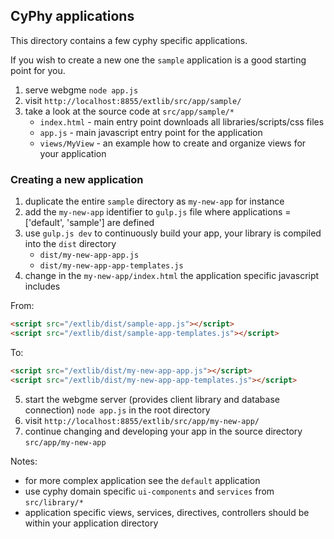 ## CyPhy applications ##

This directory contains a few cyphy specific applications.

If you wish to create a new one the `sample` application is a good starting point for you.

1. serve webgme `node app.js`
2. visit `http://localhost:8855/extlib/src/app/sample/`
3. take a look at the source code at `src/app/sample/*`
    - `index.html` - main entry point downloads all libraries/scripts/css files
    - `app.js` - main javascript entry point for the application
    - `views/MyView` - an example how to create and organize views for your application

### Creating a new application ###

1. duplicate the entire `sample` directory as `my-new-app` for instance
2. add the `my-new-app` identifier to `gulp.js` file where applications = ['default', 'sample'] are defined
3. use `gulp.js dev` to continuously build your app, your library is compiled into the `dist` directory
    - `dist/my-new-app-app.js`
    - `dist/my-new-app-app-templates.js`
4. change in the `my-new-app/index.html` the application specific javascript includes

From:
```html
<script src="/extlib/dist/sample-app.js"></script>
<script src="/extlib/dist/sample-app-templates.js"></script>
```

To:
```html
<script src="/extlib/dist/my-new-app-app.js"></script>
<script src="/extlib/dist/my-new-app-app-templates.js"></script>
```

5. start the webgme server (provides client library and database connection) `node app.js` in the root directory
6. visit `http://localhost:8855/extlib/src/app/my-new-app/`
7. continue changing and developing your app in the source directory `src/app/my-new-app`

Notes:
- for more complex application see the `default` application
- use cyphy domain specific `ui-components` and `services` from `src/library/*`
- application specific views, services, directives, controllers should be within your application directory
